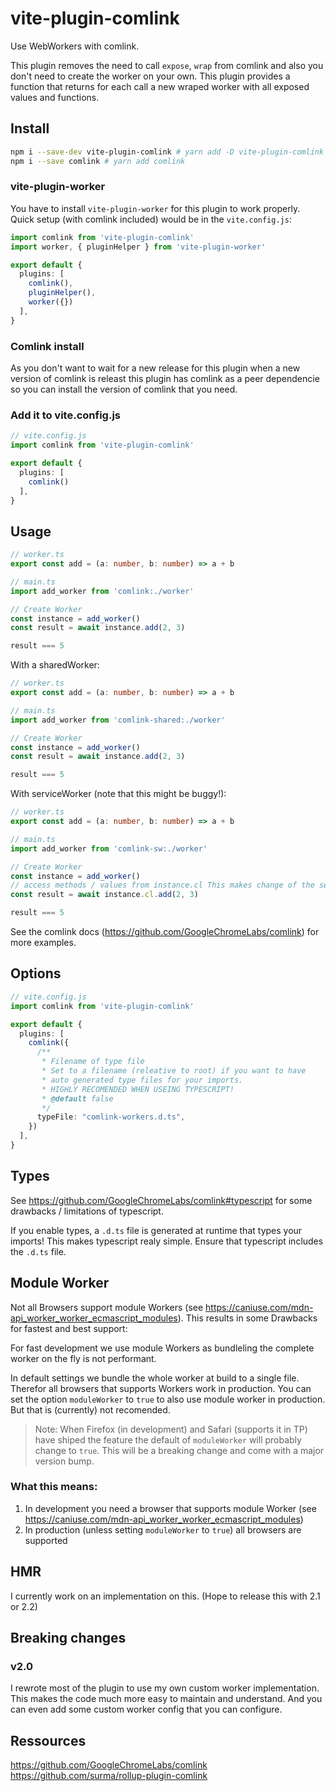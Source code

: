 # vite-plugin-comlink

Use WebWorkers with comlink. 

This plugin removes the need to call `expose`, `wrap` from comlink and also you don't need to create the worker on your own. This plugin provides a function that returns for each call a new wraped worker with all exposed values and functions.

## Install

```sh
npm i --save-dev vite-plugin-comlink # yarn add -D vite-plugin-comlink
npm i --save comlink # yarn add comlink
```

### vite-plugin-worker
You have to install `vite-plugin-worker` for this plugin to work properly. Quick setup (with comlink included) would be in the `vite.config.js`:

```ts
import comlink from 'vite-plugin-comlink'
import worker, { pluginHelper } from 'vite-plugin-worker'

export default {
  plugins: [
    comlink(),
    pluginHelper(),
    worker({})
  ],
}
```

### Comlink install
As you don't want to wait for a new release for this plugin when a new version of comlink is releast this plugin has comlink as a peer dependencie so you can install the version of comlink that you need.

### Add it to vite.config.js

```ts
// vite.config.js
import comlink from 'vite-plugin-comlink'

export default {
  plugins: [
    comlink()
  ],
}
```
## Usage
```ts
// worker.ts
export const add = (a: number, b: number) => a + b

// main.ts
import add_worker from 'comlink:./worker'

// Create Worker
const instance = add_worker()
const result = await instance.add(2, 3)

result === 5
```

With a sharedWorker:

```ts
// worker.ts
export const add = (a: number, b: number) => a + b

// main.ts
import add_worker from 'comlink-shared:./worker'

// Create Worker
const instance = add_worker()
const result = await instance.add(2, 3)

result === 5
```

With serviceWorker (note that this might be buggy!):

```ts
// worker.ts
export const add = (a: number, b: number) => a + b

// main.ts
import add_worker from 'comlink-sw:./worker'

// Create Worker
const instance = add_worker()
// access methods / values from instance.cl This makes change of the serviceWorker while on the page posible - (but internal state might change!)
const result = await instance.cl.add(2, 3)

result === 5
```


See the comlink docs (https://github.com/GoogleChromeLabs/comlink) for more examples. 


## Options

```ts
// vite.config.js
import comlink from 'vite-plugin-comlink'

export default {
  plugins: [
    comlink({
      /**
       * Filename of type file
       * Set to a filename (releative to root) if you want to have
       * auto generated type files for your imports.
       * HIGHLY RECOMENDED WHEN USEING TYPESCRIPT!
       * @default false
       */
      typeFile: "comlink-workers.d.ts",
    })
  ],
}
```


## Types
See https://github.com/GoogleChromeLabs/comlink#typescript for some drawbacks / limitations of typescript.

If you enable types, a `.d.ts` file is generated at runtime that types your imports! This makes typescript realy simple. Ensure that typescript includes the `.d.ts` file.

## Module Worker
Not all Browsers support module Workers (see https://caniuse.com/mdn-api_worker_worker_ecmascript_modules).
This results in some Drawbacks for fastest and best support:

For fast development we use module Workers as bundleling the complete worker on the fly is not performant.

In default settings we bundle the whole worker at build to a single file. Therefor all browsers that supports Workers work in production. 
You can set the option `moduleWorker` to `true` to also use module worker in production. But that is (currently) not recomended. 

> Note: When Firefox (in development) and Safari (supports it in TP) have shiped the feature the default of `moduleWorker` will probably change to `true`. This will be a breaking change and come with a major version bump.

### What this means:

1. In development you need a browser that supports module Worker (see https://caniuse.com/mdn-api_worker_worker_ecmascript_modules)
2. In production (unless setting `moduleWorker` to `true`) all browsers are supported

## HMR
I currently work on an implementation on this. (Hope to release this with 2.1 or 2.2)

## Breaking changes
### v2.0
I rewrote most of the plugin to use my own custom worker implementation. This makes the code much more easy to maintain and understand. And you can even add some custom worker config that you can configure.



## Ressources
https://github.com/GoogleChromeLabs/comlink  
https://github.com/surma/rollup-plugin-comlink
